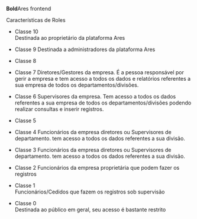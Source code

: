 **Bold**Ares frontend
  
  Características de Roles  
  
  * Classe 10  
  Destinada ao proprietário da plataforma Ares  

  * Classe 9
  Destinada a administradores da plataforma Ares  

  * Classe 8  

  * Classe 7
  Diretores/Gestores da empresa. É a pessoa responsável por gerir a empresa e tem acesso a todos os dados e relatórios referentes a sua empresa de todos os departamentos/divisões.  

  * Classe 6
  Supervisores da empresa. Tem acesso a todos os dados referentes a sua empresa de todos os departamentos/divisões podendo realizar consultas e inserir registros.  

  * Classe 5  

  * Classe 4
  Funcionários da empresa diretores ou Supervisores de departamento. tem acesso a todos os dados referentes a sua divisão.  

  * Classe 3
  Funcionários da empresa diretores ou Supervisores de departamento. tem acesso a todos os dados referentes a sua divisão.  

  * Classe 2
  Funcionários da empresa proprietária que podem fazer os registros  

  * Classe 1  
  Funcionários/Cedidos que fazem os registros sob supervisão  

  * Classe 0  
  Destinada ao público em geral, seu acesso é bastante restrito